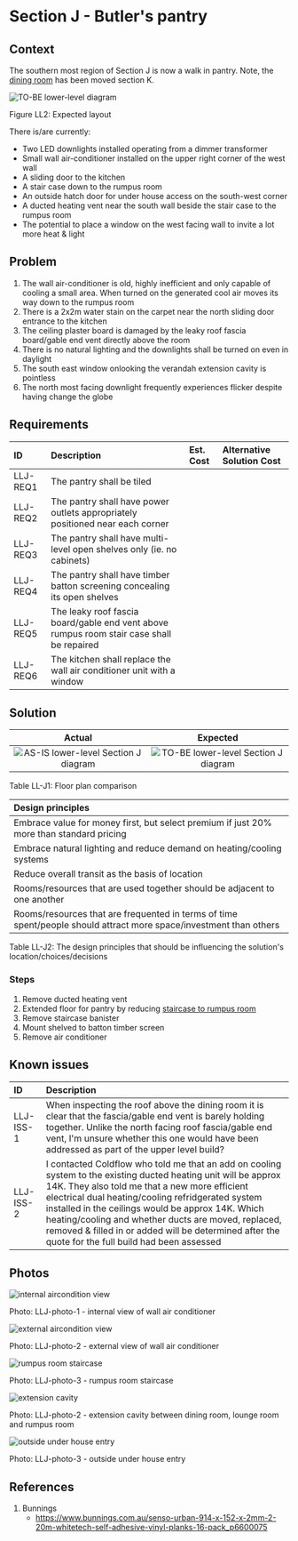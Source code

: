 # Section J - Butler's pantry

## Context

The southern most region of Section J is now a walk in pantry. Note, the [dining room](./section-K-requirements.md) has been moved section K.

![TO-BE lower-level diagram](Lower-Level-TO-BE-sections.svg)

Figure LL2: Expected layout

There is/are currently:
* Two LED downlights installed operating from a dimmer transformer
* Small wall air-conditioner installed on the upper right corner of the west wall
* A sliding door to the kitchen 
* A stair case down to the rumpus room
* An outside hatch door for under house access on the south-west corner
* A ducted heating vent near the south wall beside the stair case to the rumpus room
* The potential to place a window on the west facing wall to invite a lot more heat & light


## Problem

1. The wall air-conditioner is old, highly inefficient and only capable of cooling a small area. When turned on the generated cool air moves its way down to the rumpus room 
2. There is a 2x2m water stain on the carpet near the north sliding door entrance to the kitchen
3. The ceiling plaster board is damaged by the leaky roof fascia board/gable end vent directly above the room
4. There is no natural lighting and the downlights shall be turned on even in daylight
5. The south east window onlooking the verandah extension cavity is pointless
6. The north most facing downlight frequently experiences flicker despite having change the globe


## Requirements

|ID|Description|Est. Cost|Alternative Solution Cost|
|:---|:---|:---|:---|
|LLJ-REQ1|The pantry shall be tiled|||
|LLJ-REQ2|The pantry shall have power outlets appropriately positioned near each corner|||
|LLJ-REQ3|The pantry shall have multi-level open shelves only (ie. no cabinets)|||
|LLJ-REQ4|The pantry shall have timber batton screening concealing its open shelves|||
|LLJ-REQ5|The leaky roof fascia board/gable end vent above rumpus room stair case shall be repaired|||
|LLJ-REQ6|The kitchen shall replace the wall air conditioner unit with a window|||


## Solution

|Actual|Expected|
|:---:|:---:|
|![AS-IS lower-level Section J diagram](Lower-Level-AS-IS-section-J.svg)|![TO-BE lower-level Section J diagram](Lower-Level-TO-BE-section-J.svg)|

Table LL-J1: Floor plan comparison

|Design principles|
|:---|
|Embrace value for money first, but select premium if just 20% more than standard pricing|
|Embrace natural lighting and reduce demand on heating/cooling systems|
|Reduce overall transit as the basis of location|
|Rooms/resources that are used together should be adjacent to one another|
|Rooms/resources that are frequented in terms of time spent/people should attract more space/investment than others|

Table LL-J2: The design principles that should be influencing the solution's location/choices/decisions

### Steps

1. Remove ducted heating vent
2. Extended floor for pantry by reducing [staircase to rumpus room](./section-L-requirements.md)
3. Remove staircase banister
4. Mount shelved to batton timber screen 
5. Remove air conditioner

## Known issues

|ID|Description|
|:---|:---|
|LLJ-ISS-1|When inspecting the roof above the dining room it is clear that the fascia/gable end vent is barely holding together. Unlike the north facing roof fascia/gable end vent, I'm unsure whether this one would have been addressed as part of the upper level build?|
|LLJ-ISS-2|I contacted Coldflow who told me that an add on cooling system to the existing ducted heating unit will be approx 14K. They also told me that a new more efficient electrical dual heating/cooling refridgerated system installed in the ceilings would be approx 14K. Which heating/cooling and whether ducts are moved, replaced, removed & filled in or added will be determined after the quote for the full build had been assessed|


## Photos

![internal aircondition view](./photos/IMG_20201016_124446296.jpg)

Photo: LLJ-photo-1 - internal view of wall air conditioner 


![external aircondition view](./photos/IMG_20201016_124603944.jpg)

Photo: LLJ-photo-2 - external view of wall air conditioner 

![rumpus room staircase](./photos/IMG_20201016_140114247.jpg)

Photo: LLJ-photo-3 - rumpus room staircase


![extension cavity](./photos/IMG_20201016_135552426.jpg)

Photo: LLJ-photo-2 - extension cavity between dining room, lounge room and rumpus room


![outside under house entry](./photos/IMG_20201016_124526904.jpg)

Photo: LLJ-photo-3 - outside under house entry


## References

1. Bunnings
    - https://www.bunnings.com.au/senso-urban-914-x-152-x-2mm-2-20m-whitetech-self-adhesive-vinyl-planks-16-pack_p6600075
